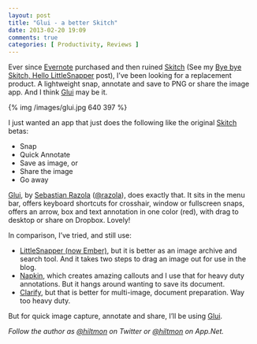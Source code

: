 ```yaml
---
layout: post
title: "Glui - a better Skitch"
date: 2013-02-20 19:09
comments: true
categories: [ Productivity, Reviews ]
---
```


Ever since [Evernote](http://evernote.com) purchased and then ruined [Skitch](https://itunes.apple.com/us/app/skitch/id425955336?mt=12&uo=4&at=10l894) (See my [Bye bye Skitch, Hello LittleSnapper](http://hiltmon.com/blog/2012/09/27/bye-bye-skitch/) post), I’ve been looking for a replacement product. A lightweight snap, annotate and save to PNG or share the image app. And I think [Glui](https://itunes.apple.com/us/app/glui/id601359958?mt=12&uo=4&at=10l894) may be it.

{% img /images/glui.jpg 640 397 %}

I just wanted an app that just does the following like the original [Skitch](https://itunes.apple.com/us/app/skitch/id425955336?mt=12&uo=4&at=10l894) betas:

* Snap
* Quick Annotate
* Save as image, or
* Share the image
* Go away

[Glui](https://itunes.apple.com/us/app/glui/id601359958?mt=12&uo=4&at=10l894), by [Sebastian Razola](http://glui.me/getapp.html) ([@razola](https://twitter.com/razola)), does exactly that. It sits in the menu bar, offers keyboard shortcuts for crosshair, window or fullscreen snaps, offers an arrow, box and text annotation in one color (red), with drag to desktop or share on Dropbox. Lovely!

In comparison, I’ve tried, and still use:

* [LittleSnapper (now Ember)](https://itunes.apple.com/us/app/ember/id402456742?mt=12&uo=4&at=10l894), but it is better as an image archive and search tool. And it takes two steps to drag an image out for use in the blog.
* [Napkin](https://itunes.apple.com/us/app/napkin-concise-image-annotation/id581789185?mt=12&uo=4&at=10l894), which creates amazing callouts and I use that for heavy duty annotations. But it hangs around wanting to save its document.
* [Clarify](https://itunes.apple.com/us/app/clarify/id455888980?mt=12&uo=4&at=10l894), but that is better for multi-image, document preparation. Way too heavy duty.

But for quick image capture, annotate and share, I’ll be using [Glui](https://itunes.apple.com/us/app/glui/id601359958?mt=12&uo=4&at=10l894).

*Follow the author as [@hiltmon](http://twitter.com/hiltmon) on Twitter or [@hiltmon](http://alpha.app.net/hiltmon) on App.Net.*
